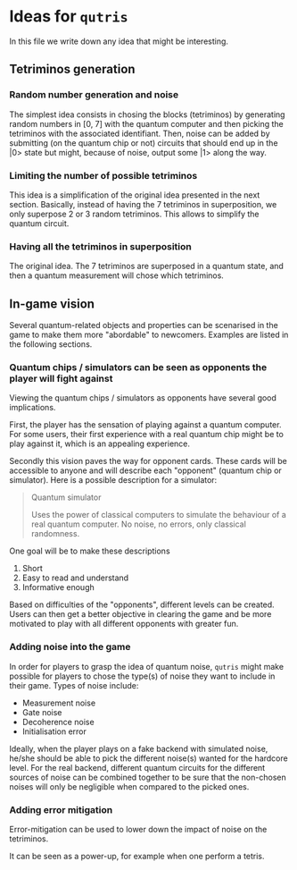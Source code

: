 # Ideas for `qutris`

In this file we write down any idea that might be interesting.

## Tetriminos generation

### Random number generation and noise

The simplest idea consists in chosing the blocks (tetriminos) by generating random numbers in [0, 7] with the quantum computer and then picking the tetriminos with the associated identifiant.
Then, noise can be added by submitting (on the quantum chip or not) circuits that should end up in the |0> state but might, because of noise, output some |1> along the way.

### Limiting the number of possible tetriminos

This idea is a simplification of the original idea presented in the next section. Basically, instead of having the 7 tetriminos in superposition, we only superpose 2 or 3 random tetriminos. This allows to simplify the quantum circuit.

### Having all the tetriminos in superposition

The original idea. The 7 tetriminos are superposed in a quantum state, and then a quantum measurement will chose which tetriminos.

## In-game vision

Several quantum-related objects and properties can be scenarised in the game to make them more "abordable" to newcomers. Examples are listed in the following sections.

### Quantum chips / simulators can be seen as opponents the player will fight against

Viewing the quantum chips / simulators as opponents have several good implications.

First, the player has the sensation of playing against a quantum computer. For some users, their first experience with a real quantum chip might be to play against it, which is an appealing experience.

Secondly this vision paves the way for opponent cards. These cards will be accessible to anyone and will describe each "opponent" (quantum chip or simulator). Here is a possible description for a simulator:

> Quantum simulator
>
> Uses the power of classical computers to simulate the behaviour of a real quantum computer.
> No noise, no errors, only classical randomness.

One goal will be to make these descriptions
1. Short
2. Easy to read and understand
3. Informative enough

Based on difficulties of the "opponents", different levels can be created. Users can then get a better objective in clearing the game and be more motivated to play with all different opponents with greater fun. 

### Adding noise into the game 

In order for players to grasp the idea of quantum noise, `qutris` might make possible for players to chose the type(s) of noise they want to include in their game. Types of noise include:
- Measurement noise
- Gate noise
- Decoherence noise
- Initialisation error

Ideally, when the player plays on a fake backend with simulated noise, he/she should be able to pick the different noise(s) wanted for the hardcore level.
For the real backend, different quantum circuits for the different sources of noise can be combined together to be sure that the non-chosen noises will only be negligible when compared to the picked ones.

### Adding error mitigation

Error-mitigation can be used to lower down the impact of noise on the tetriminos. 

It can be seen as a power-up, for example when one perform a tetris.
